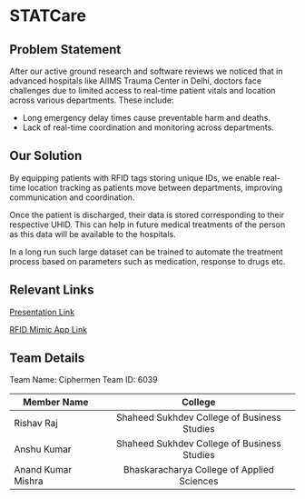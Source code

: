 # STATCare

## Problem Statement

After our active ground research and software reviews we noticed that in advanced hospitals like AIIMS Trauma Center in Delhi, doctors face challenges due to limited access to real-time patient vitals and location across various departments. These include:

- Long emergency delay times cause preventable harm and deaths.
- Lack of real-time coordination and monitoring across departments.

## Our Solution

By equipping patients with RFID tags storing unique IDs, we enable real-time location tracking as patients move between departments, improving communication and coordination.

Once the patient is discharged, their data is stored corresponding to their respective UHID. This can help in future medical treatments of the person as this data will be available to the hospitals.

In a long run such large dataset can be trained to automate the treatment process based on parameters such as medication, response to drugs etc.

## Relevant Links

[Presentation Link](./STATCare.pdf)

[RFID Mimic App Link](./app-debug.apk)

## Team Details

Team Name: Ciphermen
Team ID: 6039

| Member Name        |                   College                   |
| ------------------ | :-----------------------------------------: |
| Rishav Raj         | Shaheed Sukhdev College of Business Studies |
| Anshu Kumar        | Shaheed Sukhdev College of Business Studies |
| Anand Kumar Mishra | Bhaskaracharya College of Applied Sciences  |
